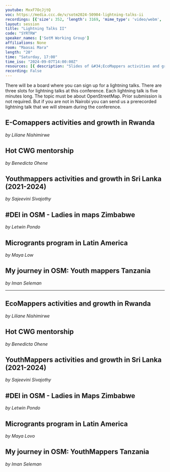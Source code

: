 ```yaml
---
youtube: MxxF7OcJjtQ
voc: https://media.ccc.de/v/sotm2024-50904-lightning-talks-ii
recordings: [{'size': 352, 'length': 3169, 'mime_type': 'video/webm', 'language': 'eng', 'filename': 'sotm2024-50904-eng-Lightning_Talks_II_webm-hd.webm', 'state': 'new', 'folder': 'webm-hd', 'high_quality': True, 'width': 1920, 'height': 1080, 'updated_at': '2024-11-20T23:11:38.901+01:00', 'recording_url': 'https://cdn.media.ccc.de/events/sotm/2024/webm-hd/sotm2024-50904-eng-Lightning_Talks_II_webm-hd.webm', 'url': 'https://api.media.ccc.de/public/recordings/81903', 'event_url': 'https://api.media.ccc.de/public/events/dee72b5f-e248-555d-bc22-d6942168363f', 'conference_url': 'https://api.media.ccc.de/public/conferences/sotm2024'}, {'size': 143, 'length': 3169, 'mime_type': 'video/webm', 'language': 'eng', 'filename': 'sotm2024-50904-eng-Lightning_Talks_II_webm-sd.webm', 'state': 'new', 'folder': 'webm-sd', 'high_quality': False, 'width': 720, 'height': 576, 'updated_at': '2024-11-20T22:31:00.336+01:00', 'recording_url': 'https://cdn.media.ccc.de/events/sotm/2024/webm-sd/sotm2024-50904-eng-Lightning_Talks_II_webm-sd.webm', 'url': 'https://api.media.ccc.de/public/recordings/81902', 'event_url': 'https://api.media.ccc.de/public/events/dee72b5f-e248-555d-bc22-d6942168363f', 'conference_url': 'https://api.media.ccc.de/public/conferences/sotm2024'}, {'size': 131, 'length': 3169, 'mime_type': 'video/mp4', 'language': 'eng', 'filename': 'sotm2024-50904-eng-Lightning_Talks_II_sd.mp4', 'state': 'new', 'folder': 'h264-sd', 'high_quality': False, 'width': 720, 'height': 576, 'updated_at': '2024-11-20T22:17:05.157+01:00', 'recording_url': 'https://cdn.media.ccc.de/events/sotm/2024/h264-sd/sotm2024-50904-eng-Lightning_Talks_II_sd.mp4', 'url': 'https://api.media.ccc.de/public/recordings/81901', 'event_url': 'https://api.media.ccc.de/public/events/dee72b5f-e248-555d-bc22-d6942168363f', 'conference_url': 'https://api.media.ccc.de/public/conferences/sotm2024'}, {'size': 48, 'length': 3169, 'mime_type': 'audio/mpeg', 'language': 'eng', 'filename': 'sotm2024-50904-eng-Lightning_Talks_II_mp3.mp3', 'state': 'new', 'folder': 'mp3', 'high_quality': False, 'width': 0, 'height': 0, 'updated_at': '2024-11-20T22:08:37.294+01:00', 'recording_url': 'https://cdn.media.ccc.de/events/sotm/2024/mp3/sotm2024-50904-eng-Lightning_Talks_II_mp3.mp3', 'url': 'https://api.media.ccc.de/public/recordings/81900', 'event_url': 'https://api.media.ccc.de/public/events/dee72b5f-e248-555d-bc22-d6942168363f', 'conference_url': 'https://api.media.ccc.de/public/conferences/sotm2024'}, {'size': 469, 'length': 3169, 'mime_type': 'video/mp4', 'language': 'eng', 'filename': 'sotm2024-50904-eng-Lightning_Talks_II_hd.mp4', 'state': 'new', 'folder': 'h264-hd', 'high_quality': True, 'width': 1920, 'height': 1080, 'updated_at': '2024-11-20T19:08:43.394+01:00', 'recording_url': 'https://cdn.media.ccc.de/events/sotm/2024/h264-hd/sotm2024-50904-eng-Lightning_Talks_II_hd.mp4', 'url': 'https://api.media.ccc.de/public/recordings/81899', 'event_url': 'https://api.media.ccc.de/public/events/dee72b5f-e248-555d-bc22-d6942168363f', 'conference_url': 'https://api.media.ccc.de/public/conferences/sotm2024'}]
layout: session
title: "Lightning Talks II"
code: "SYRTRW"
speaker_names: ['SotM Working Group']
affiliations: None
room: "Maasai Mara"
length: "20"
time: "Saturday, 17:00"
time_iso: "2024-09-07T14:00:00Z"
resources: [{ description: "Slides of &#34;EcoMappers activities and growth in Rwanda&#34;", url: "https://pretalx.com/media/sotm2024/submissions/SYRTRW/resources/EcoMappers_presen_LBJyM0W.pdf" },{ description: "Slides of &#34;Microgrants program in Latin America&#34;", url: "https://pretalx.com/media/sotm2024/submissions/SYRTRW/resources/Microgrants_MayaL_oq1YSpd.pdf" },{ description: "Slides of &#34;My journey in OSM: YouthMappers Tanzania&#34;", url: "https://pretalx.com/media/sotm2024/submissions/SYRTRW/resources/My_Journey_with_O_npC5SxM.pdf" },{ description: "Slides of &#34;YouthMappers activities and growth in Sri Lanka (2021-2024)&#34;", url: "https://pretalx.com/media/sotm2024/submissions/SYRTRW/resources/YouthMappers_fgzWZak.pdf" }]
recording: False
---
```


There will be a board where you can sign up for a lightning talks. There are three slots for lightning talks at this conference. Each lightning talk is five minutes long. The topic must be about OpenStreetMap. Prior submission is not required. But if you are not in Nairobi you can send us a prerecorded lightning talk that we will stream during the conference.

## E-Comappers activities and growth in Rwanda
_by Liliane Nishimirwe_

## Hot CWG mentorship
_by Benedicta Ohene_

## Youthmappers activities and growth in Sri Lanka (2021-2024)
_by Sajeevini Sivajothy_

## #DEI in OSM  - Ladies in maps Zimbabwe
_by Letwin Pondo_

## Microgrants program in Latin America
_by Maya Low_

## My journey in OSM: Youth mappers Tanzania
_by Iman Seleman_

<hr>

## EcoMappers activities and growth in Rwanda
_by Liliane Nishimirwe_

## Hot CWG mentorship
_by Benedicta Ohene_

## YouthMappers activities and growth in Sri Lanka (2021-2024)
_by Sajeevini Sivajothy_

## #DEI in OSM - Ladies in Maps Zimbabwe
_by Letwin Pondo_

## Microgrants program in Latin America
_by Maya Lovo_

## My journey in OSM: YouthMappers Tanzania
_by Iman Seleman_

